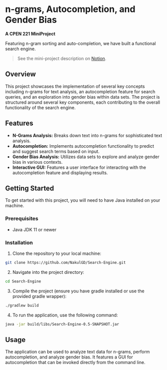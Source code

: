 # n-grams, Autocompletion, and Gender Bias

**A CPEN 221 MiniProject**

Featuring n-gram sorting and auto-completion, we have built a functional search engine.

> See the mini-project description on [Notion](https://cpen221ubc.notion.site/n-grams-Autocompletion-and-Gender-Bias-a1354ae0091d4f5bac9aa6caa8310b51).

## Overview
This project showcases the implementation of several key concepts including n-grams for text analysis, an autocompletion feature for search queries, and an exploration into gender bias within data sets. The project is structured around several key components, each contributing to the overall functionality of the search engine.

## Features
- **N-Grams Analysis:** Breaks down text into n-grams for sophisticated text analysis.
- **Autocompletion:** Implements autocompletion functionality to predict and suggest search terms based on input.
- **Gender Bias Analysis:** Utilizes data sets to explore and analyze gender bias in various contexts.
- **Interactive GUI:** Features a user interface for interacting with the autocompletion feature and displaying results.

## Getting Started
To get started with this project, you will need to have Java installed on your machine.

### Prerequisites
- Java JDK 11 or newer

### Installation
1. Clone the repository to your local machine:
```bash
git clone https://github.com/NakulGD/Search-Engine.git
```

2. Navigate into the project directory:
```bash
cd Search-Engine
```

3. Compile the project (ensure you have gradle installed or use the provided gradle wrapper):
```bash
./gradlew build
```

4. To run the application, use the following command:
```bash
java -jar build/libs/Search-Engine-0.5-SNAPSHOT.jar
```

## Usage
The application can be used to analyze text data for n-grams, perform autocompletion, and analyze gender bias. It features a GUI for autocompletion that can be invoked directly from the command line.
